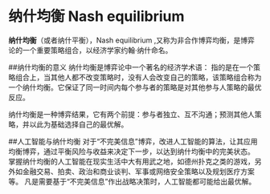 # 纳什均衡 Nash equilibrium

**纳什均衡**（或者纳什平衡），Nash equilibrium ,又称为非合作博弈均衡，是博弈论的一个重要策略组合，以经济学家约翰·纳什命名。

##纳什均衡的意义
纳什均衡是博弈论中一个著名的经济学术语：
指的是在一个策略组合上，当其他人都不改变策略时，没有人会改变自己的策略，该策略组合称为一个纳什均衡。它保证了同一时间内每个参与者的策略是对其他参与人策略的最优反应。

纳什均衡是一种博弈结果，它有两个前提：参与者独立、互不沟通；预测其他人策略，并以此为基础选择自己的最优解。

##人工智能与纳什均衡
对于“不完美信息”博弈，改进人工智能的算法，让其应用均衡博弈，通过平衡风险与收益来决定下一步，以达到纳什均衡中的完美状态。    
掌握纳什均衡的人工智能在现实生活中大有用武之地，如德州扑克之类的游戏，另外如金融交易、拍卖、政治和商业谈判、军事或网络安全策略以及规划医疗方案等。
凡是需要基于“不完美信息”作出战略决策时，人工智能都可能给出最优解。
